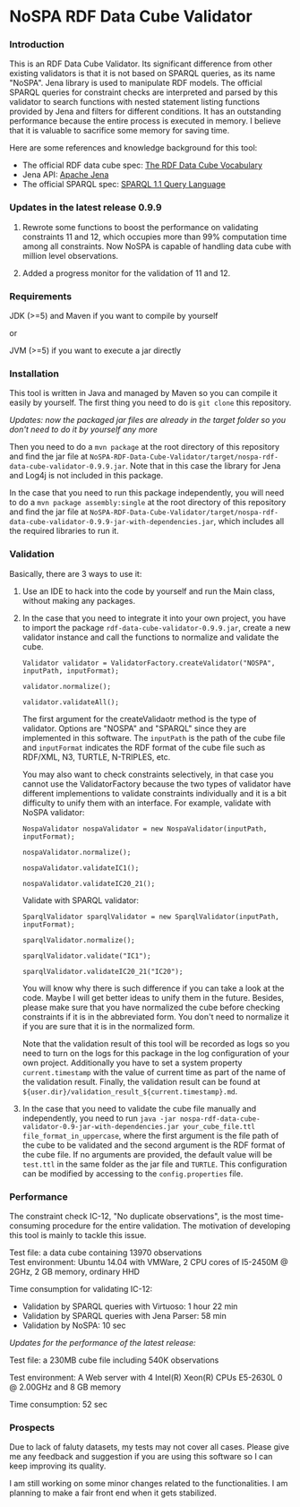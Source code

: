 NoSPA RDF Data Cube Validator
=============================

### Introduction

This is an RDF Data Cube Validator. Its significant difference from other existing validators is that it is not based on SPARQL queries, as its name "NoSPA". Jena library is used to manipulate RDF models. The official SPARQL queries for constraint checks are interpreted and parsed by this validator to search functions with nested statement listing functions provided by Jena and filters for different conditions. It has an outstanding performance because the entire process is executed in memory. I believe that it is valuable to sacrifice some memory for saving time.

Here are some references and knowledge background for this tool:
  * The official RDF data cube spec: [The RDF Data Cube Vocabulary](http://www.w3.org/TR/vocab-data-cube/)
  * Jena API: [Apache Jena](http://jena.apache.org/index.html)
  * The official SPARQL spec: [SPARQL 1.1 Query Language](http://www.w3.org/TR/sparql11-query/)

### Updates in the latest release 0.9.9

1.  Rewrote some functions to boost the performance on validating constraints 11 and 12, which occupies more than 99% computation time among all constraints. Now NoSPA is capable of handling data cube with million level observations.

2.  Added a progress monitor for the validation of 11 and 12.

### Requirements

JDK (>=5) and Maven if you want to compile by yourself

or 

JVM (>=5) if you want to execute a jar directly

### Installation

This tool is written in Java and managed by Maven so you can compile it easily by yourself. The first thing you need to do is ``git clone`` this repository.

*Updates: now the packaged jar files are already in the target folder so you don't need to do it by yourself any more*

Then you need to do a ``mvn package`` at the root directory of this repository and find the jar file at ``NoSPA-RDF-Data-Cube-Validator/target/nospa-rdf-data-cube-validator-0.9.9.jar``. Note that in this case the library for Jena and Log4j is not included in this package.

In the case that you need to run this package independently, you will need to do a ``mvn package assembly:single`` at the root directory of this repository and find the jar file at ``NoSPA-RDF-Data-Cube-Validator/target/nospa-rdf-data-cube-validator-0.9.9-jar-with-dependencies.jar``, which includes all the required libraries to run it.

### Validation

Basically, there are 3 ways to use it:

1.  Use an IDE to hack into the code by yourself and run the Main class, without making any packages.

2.  In the case that you need to integrate it into your own project, you have to import the package ``rdf-data-cube-validator-0.9.9.jar``, create a new validator instance and call the functions to normalize and validate the cube.

    ``Validator validator = ValidatorFactory.createValidator("NOSPA", inputPath, inputFormat);``
    
    ``validator.normalize();``
    
    ``validator.validateAll();``

    The first argument for the createValidaotr method is the type of validator. Options are "NOSPA" and "SPARQL" since they are implemented in this software. The ``inputPath`` is the path of the cube file and ``inputFormat`` indicates the RDF format of the cube file such as RDF/XML, N3, TURTLE, N-TRIPLES, etc.

    You may also want to check constraints selectively, in that case you cannot use the ValidatorFactory because the two types of validator have different implementions to validate constraints individually and it is a bit difficulty to unify them with an interface. For example, validate with NoSPA validator:
    
    ``NospaValidator nospaValidator = new NospaValidator(inputPath, inputFormat);``
    
    ``nospaValidator.normalize();``
    
    ``nospaValidator.validateIC1();``
    
    ``nospaValidator.validateIC20_21();``
    
    Validate with SPARQL validator:
    
    ``SparqlValidator sparqlValidator = new SparqlValidator(inputPath, inputFormat);``
    
    ``sparqlValidator.normalize();``
    
    ``sparqlValidator.validate("IC1");``
    
    ``sparqlValidator.validateIC20_21("IC20");``
    
    You will know why there is such difference if you can take a look at the code. Maybe I will get better ideas to unify them in the future. Besides, please make sure that you have normalized the cube before checking constraints if it is in the abbreviated form. You don't need to normalize it if you are sure that it is in the normalized form.

    Note that the validation result of this tool will be recorded as logs so you need to turn on the logs for this package in the log configuration of your own project. Additionally you have to set a system property ``current.timestamp`` with the value of current time as part of the name of the validation result. Finally, the validation result can be found at ``${user.dir}/validation_result_${current.timestamp}.md``.

3.  In the case that you need to validate the cube file manually and independently, you need to run ``java -jar nospa-rdf-data-cube-validator-0.9-jar-with-dependencies.jar your_cube_file.ttl file_format_in_uppercase``, where the first argument is the file path of the cube to be validated and the second argument is the RDF format of the cube file. If no arguments are provided, the default value will be ``test.ttl`` in the same folder as the jar file and ``TURTLE``. This configuration can be modified by accessing to the ``config.properties`` file.

### Performance

The constraint check IC-12, "No duplicate observations", is the most time-consuming procedure for the entire validation. The motivation of developing this tool is mainly to tackle this issue. 

Test file: a data cube containing 13970 observations  
Test environment: Ubuntu 14.04 with VMWare, 2 CPU cores of I5-2450M @ 2GHz, 2 GB memory, ordinary HHD

Time consumption for validating IC-12:  
  * Validation by SPARQL queries with Virtuoso: 1 hour 22 min  
  * Validation by SPARQL queries with Jena Parser: 58 min  
  * Validation by NoSPA: 10 sec

*Updates for the performance of the latest release:*

Test file: a 230MB cube file including 540K observations

Test environment: A Web server with 4 Intel(R) Xeon(R) CPUs E5-2630L 0 @ 2.00GHz and 8 GB memory

Time consumption: 52 sec

### Prospects

Due to lack of faluty datasets, my tests may not cover all cases. Please give me any feedback and suggestion if you are using this software so I can keep improving its quality.

I am still working on some minor changes related to the functionalities. I am planning to make a fair front end when it gets stabilized.
